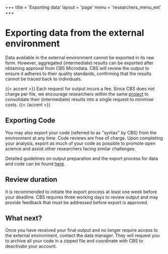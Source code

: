 +++
title = 'Exporting data'
layout = 'page'
menu = 'researchers_menu_ext'
+++

# Exporting data from the external environment
Data available in the external environment cannot be exported in its raw form. However, aggregated (intermediate) results can be exported after obtaining approval from CBS Microdata. CBS will review the output to ensure it adheres to their quality standards, confirming that the results cannot be traced back to individuals.

{{< accent >}}
Each request for output incurs a fee. Since CBS does not charge per file, we encourage researchers within the same <a href="../../environments_overview#external-data-infrastructure">project</a> to consolidate their (intermediate) results into a single request to minimise costs.
{{< /accent >}}

## Exporting Code
You may also export your code (referred to as "syntax" by CBS) from the environment at any time. Code reviews are free of charge. Upon completing your analysis, export as much of your code as possible to promote open science and assist other researchers facing similar challenges.

Detailed guidelines on output preparation and the export process for data and code can be found [here](https://www.cbs.nl/en-gb/our-services/customised-services-microdata/microdata-conducting-your-own-research/export-of-information).

## Review duration
It is recommended to initiate the export process at least one week before your deadline. CBS requires three working days to review output and may provide feedback that must be addressed before export is approved.

## What next?
Once you have received your final output and no longer require access to the external environment, contact the data manager. They will request you to archive all your code in a zipped file and coordinate with CBS to deactivate your account.